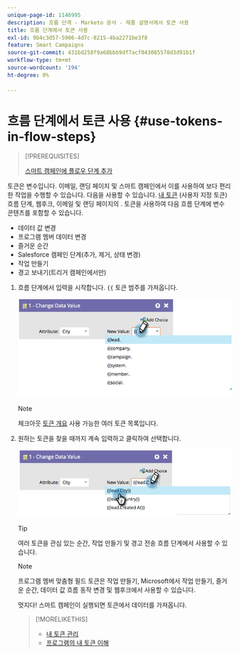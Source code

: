 ```yaml
---
unique-page-id: 1146995
description: 흐름 단계 - Marketo 문서 - 제품 설명서에서 토큰 사용
title: 흐름 단계에서 토큰 사용
exl-id: 9b4c3d57-5906-4d7c-8215-4ba2271be3f8
feature: Smart Campaigns
source-git-commit: 431bd258f9a68bbb9df7acf043085578d3d91b1f
workflow-type: tm+mt
source-wordcount: '194'
ht-degree: 0%

---
```


# 흐름 단계에서 토큰 사용 {#use-tokens-in-flow-steps}

>[!PREREQUISITES]
>
>[스마트 캠페인에 플로우 단계 추가](/help/marketo/product-docs/core-marketo-concepts/smart-campaigns/flow-actions/add-a-flow-step-to-a-smart-campaign.md)

토큰은 변수입니다. 이메일, 랜딩 페이지 및 스마트 캠페인에서 이를 사용하여 보다 편리한 작업을 수행할 수 있습니다. 다음을 사용할 수 있습니다. [내 토큰](/help/marketo/product-docs/core-marketo-concepts/programs/tokens/understanding-my-tokens-in-a-program.md) (사용자 지정 토큰) 흐름 단계, 웹후크, 이메일 및 랜딩 페이지의 . 토큰을 사용하여 다음 흐름 단계에 변수 콘텐츠를 포함할 수 있습니다.

* 데이터 값 변경
* 프로그램 멤버 데이터 변경
* 즐거운 순간
* Salesforce 캠페인 단계(추가, 제거, 상태 변경)
* 작업 만들기
* 경고 보내기(트리거 캠페인에서만)

1. 흐름 단계에서 입력을 시작합니다. `{{` 토큰 범주를 가져옵니다.

   ![](assets/image2014-9-22-14-3a3-3a17.png)

   >[!NOTE]
   >
   >체크아웃 [토큰 개요](/help/marketo/product-docs/demand-generation/landing-pages/personalizing-landing-pages/tokens-overview.md) 사용 가능한 여러 토큰 목록입니다.

1. 원하는 토큰을 찾을 때까지 계속 입력하고 클릭하여 선택합니다.

   ![](assets/image2014-9-22-14-3a3-3a48.png)

   >[!TIP]
   >
   >여러 토큰을 관심 있는 순간, 작업 만들기 및 경고 전송 흐름 단계에서 사용할 수 있습니다.

   >[!NOTE]
   >
   >프로그램 멤버 맞춤형 필드 토큰은 작업 만들기, Microsoft에서 작업 만들기, 즐거운 순간, 데이터 값 흐름 동작 변경 및 웹후크에서 사용할 수 있습니다.

   멋지다! 스마트 캠페인이 실행되면 토큰에서 데이터를 가져옵니다.

   >[!MORELIKETHIS]
   >
   >* [내 토큰 관리](/help/marketo/product-docs/core-marketo-concepts/programs/tokens/managing-my-tokens.md)
   >* [프로그램의 내 토큰 이해](/help/marketo/product-docs/core-marketo-concepts/programs/tokens/understanding-my-tokens-in-a-program.md)
